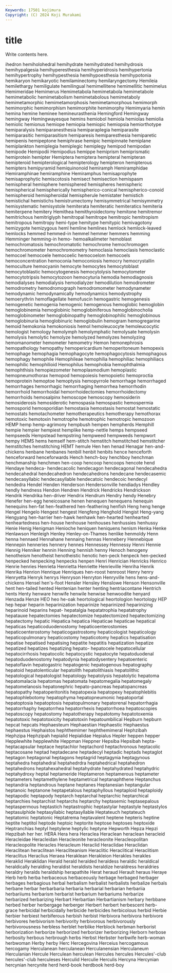 ```yaml
---
Keywords: 17501 kojimura
Copyright: (C) 2024 Koji Murakami
---
```


# title

Write contents here.



ihedron hemiholohedral hemihydrate hemihydrated hemihydrosis hemihypalgesia
hemihyperesthesia hemihyperidrosis hemihypertonia hemihypertrophy hemihypesthesia hemihypoesthesia hemihypotonia hemikaryon hemikaryotic hemilaminectomy
hemilaryngectomy Hemileia hemilethargy hemiligulate hemilingual hemimellitene hemimellitic hemimelus Hemimeridae Hemimerus
Hemimetabola hemimetabola hemimetabole hemimetabolic hemimetabolism hemimetabolous hemimetaboly hemimetamorphic hemimetamorphosis hemimetamorphous
hemimorph hemimorphic hemimorphism hemimorphite hemimorphy Hemimyaria hemin hemina hemine heminee
hemineurasthenia Hemingford Hemingway hemingway Hemingwayesque hemins hemiobol hemiola hemiolas hemiolia
hemiolic hemionus hemiope hemiopia hemiopic hemiopsia hemiorthotype hemiparalysis hemiparanesthesia hemiparaplegia
hemiparasite hemiparasitic hemiparasitism hemiparesis hemiparesthesia hemiparetic hemipenis hemipeptone hemiphrase hemipic
hemipinnate hemiplane hemiplankton hemiplegia hemiplegic hemiplegy hemipod hemipodan hemipode Hemipodii
Hemipodius hemippe hemiprism hemiprismatic hemiprotein hemipter Hemiptera hemiptera hemipteral hemipteran
hemipteroid hemipterological hemipterology hemipteron hemipterous hemipters hemipyramid hemiquinonoid hemiramph Hemiramphidae
Hemiramphinae hemiramphine Hemiramphus hemisaprophyte hemisaprophytic hemiscotosis hemisect hemisection hemispasm hemispheral
hemisphere hemisphered hemispheres hemispheric hemispherical hemispherically hemispherico-conical hemispherico-conoid hemispheroid hemispheroidal
hemispherule hemistater hemistich hemistichal hemistichs hemistrumectomy hemisymmetrical hemisymmetry hemisystematic hemisystole
hemiterata hemiteratic hemiteratics hemiteria hemiterpene hemitery Hemithea hemithyroidectomy hemitone hemitremor
hemitrichous hemitriglyph hemitropal hemitrope hemitropic hemitropism hemitropous hemitropy hemi-type hemitype
hemitypic hemivagotony hemizygote hemizygous heml hemline hemlines hemlock hemlock-leaved hemlocks
hemmed hemmed-in hemmel hemmer hemmers hemming Hemminger hemming-in hemo- hemoalkalimeter
hemoblast hemochromatosis hemochromatotic hemochrome hemochromogen hemochromometer hemochromometry hemoclasia hemoclasis hemoclastic
hemocoel hemocoele hemocoelic hemocoelom hemocoels hemoconcentration hemoconia hemoconiosis hemocry hemocrystallin
hemoculture hemocyanin hemocyte hemocytes hemocytoblast hemocytoblastic hemocytogenesis hemocytolysis hemocytometer hemocytotripsis
hemocytozoon hemocyturia hemodia hemodiagnosis hemodialyses hemodialysis hemodialyzer hemodilution hemodrometer hemodrometry
hemodromograph hemodromometer hemodynameter hemodynamic hemodynamically hemodynamics hemodystrophy hemoerythrin hemoflagellate hemofuscin
hemogastric hemogenesis hemogenetic hemogenia hemogenic hemogenous hemoglobic hemoglobin hemoglobinemia hemoglobinic
hemoglobiniferous hemoglobinocholia hemoglobinometer hemoglobinopathy hemoglobinophilic hemoglobinous hemoglobinuria hemoglobinuric hemoglobulin hemogram
hemogregarine hemoid hemokonia hemokoniosis hemol hemoleucocyte hemoleucocytic hemologist hemology hemolymph
hemolymphatic hemolysate hemolysin hemolysis hemolytic hemolyze hemolyzed hemolyzes hemolyzing hemomanometer
hemometer hemometry Hemon hemonephrosis hemopathology hemopathy hemopericardium hemoperitoneum hemopexis hemophage
hemophagia hemophagocyte hemophagocytosis hemophagous hemophagy hemophile Hemophileae hemophilia hemophiliac hemophiliacs
hemophilic hemophilioid Hemophilus hemophobia hemophthalmia hemophthisis hemopiezometer hemoplasmodium hemoplastic hemopneumothorax
hemopod hemopoiesis hemopoietic hemoproctia hemoprotein hemoptoe hemoptysis hemopyrrole hemorrhage hemorrhaged
hemorrhages hemorrhagic hemorrhaging hemorrhea hemorrhodin hemorrhoid hemorrhoidal hemorrhoidectomies hemorrhoidectomy hemorrhoids
hemosalpinx hemoscope hemoscopy hemosiderin hemosiderosis hemosiderotic hemospasia hemospastic hemospermia hemosporid
hemosporidian hemostasia hemostasis hemostat hemostatic hemostats hemotachometer hemotherapeutics hemotherapy hemothorax
hemotoxic hemotoxin hemotrophe hemotrophic hemotropic hemozoon HEMP hemp hemp-agrimony hempbush
hempen hempherds Hemphill hempie hempier hempiest hemplike hemp-nettle hemps hempseed
hempseeds Hempstead hempstring hempweed hempweeds hempwort hempy HEMS hems hemself
hem-stitch hemstitch hemstitched hemstitcher hemstitches hemstitching HEMT hemule Hen hen
henad Henagar hen-and-chickens henbane henbanes henbill henbit henbits hence henceforth
henceforward henceforwards Hench hench-boy henchboy henchman henchmanship henchmen hen-coop hencoop
hencoops hencote hend Hendaye hendeca- hendecacolic hendecagon hendecagonal hendecahedra hendecahedral
hendecahedron hendecahedrons hendecane hendecasemic hendecasyllabic hendecasyllable hendecatoic hendecoic hendecyl hendedra
Hendel Henden Henderson Hendersonville hendiadys Hendley hendly hendness Hendon Hendren
Hendrick Hendricks Hendrickson Hendrik Hendrika hen-driver Hendrix Hendrum Hendry hendy
Henebry Henefer hen-egg heneicosane henen henequen henequens henequin henequins hen-fat
hen-feathered hen-feathering henfish Heng heng henge Hengel Hengelo Hengest hengest
Hengfeng Henghold Hengist Heng-yang Hengyang hen-harrier hen-hawk henhawk hen-hearted henhearted
henheartedness hen-house henhouse henhouses henhussies henhussy Henie Henig Henigman Henioche
heniquen heniquens henism Henka Henke Henlawson Henleigh Henley Henley-on-Thames henlike
henmoldy Henn henna hennaed Hennahane hennaing hennas Hennebery Hennebique Hennepin
henneries hennery hennes Hennessey Hennessy Henni Hennie Hennig Henniker hennin
Henning hennish henny Henoch henogeny henotheism henotheist henotheistic henotic hen-peck
henpeck hen-pecked henpecked henpecking henpecks henpen Henri Henrician Henricks Henrico
Henrie henries Henrieta Henrietta Henriette Henrieville Henriha Henrik Henrika Henrion
Henrique Henriques hen-roost henroost Henry henry Henryetta Henryk henrys Henryson
Henryton Henryville hens hens-and-chickens Hensel hen's-foot Hensler Hensley Henslowe Henson
Hensonville hent hen-tailed hented Hentenian henter henting hentriacontane Hentrich hents
Henty henware henwife henwile henwise henwoodite henyard Henzada Henze HEO
heo he-oak heortological heortologion heortology HEP hep hepar heparin heparinization
heparinize heparinized heparinizing heparinoid heparins hepat- hepatalgia hepatatrophia hepatatrophy hepatauxe
hepatectomies hepatectomize hepatectomized hepatectomizing hepatectomy hepatic Hepatica hepatica Hepaticae hepaticae
hepatical hepaticas hepaticoduodenostomy hepaticoenterostomies hepaticoenterostomy hepaticogastrostomy hepaticologist hepaticology hepaticopulmonary hepaticostomy
hepaticotomy hepatics hepatisation hepatise hepatised hepatising hepatite hepatitis hepatization hepatize
hepatized hepatizes hepatizing hepato- hepatocele hepatocellular hepatocirrhosis hepatocolic hepatocystic hepatocyte
hepatoduodenal hepatoduodenostomy hepatodynia hepatodysentery hepatoenteric hepatoflavin hepatogastric hepatogenic hepatogenous hepatography
hepatoid hepatolenticular hepatolith hepatolithiasis hepatolithic hepatological hepatologist hepatology hepatolysis hepatolytic
hepatoma hepatomalacia hepatomas hepatomata hepatomegalia hepatomegaly hepatomelanosis hepatonephric hepato-pancreas hepatopancreas
hepatopathy hepatoperitonitis hepatopexia hepatopexy hepatophlebitis hepatophlebotomy hepatophyma hepatopneumonic hepatoportal hepatoptosia
hepatoptosis hepatopulmonary hepatorenal hepatorrhagia hepatorrhaphy hepatorrhea hepatorrhexis hepatorrhoea hepatoscopies hepatoscopy
hepatostomy hepatotherapy hepatotomy hepatotoxemia hepatotoxic hepatotoxicity hepatotoxin hepatoumbilical Hepburn hepburn
hepcat hepcats Hephaesteum Hephaestian Hephaestic Hephaestus hephaestus Hephaistos hephthemimer hephthemimeral
Hephzibah Hephzipa Hephzipah hepialid Hepialidae Hepialus Hepler heppen hepper Hepplewhite
hepplewhite Heppman Heppner Hepsiba Hepsibah hepta- heptacapsular heptace heptachlor heptachord
heptachronous heptacolic heptacosane heptad heptadecane heptadecyl heptadic heptads heptaglot heptagon
heptagonal heptagons heptagrid heptagynia heptagynous heptahedra heptahedral heptahedrdra heptahedrical heptahedron
heptahedrons heptahexahedral heptahydrate heptahydrated heptahydric heptahydroxy heptal heptameride Heptameron heptamerous
heptameter heptameters heptamethylene heptametrical heptanaphthene Heptanchus heptandria heptandrous heptane heptanes
Heptanesian heptangular heptanoic heptanone heptapetalous heptaphyllous heptaploid heptaploidy heptapodic heptapody
heptarch heptarchal heptarchic heptarchical heptarchies heptarchist heptarchs heptarchy heptasemic heptasepalous
heptaspermous heptastich heptastrophic heptastylar heptastyle heptastylos heptasulphide heptasyllabic heptasyllable Heptateuch
heptateuch heptatomic heptatonic Heptatrema heptavalent heptene hepteris heptine heptite heptitol
heptode heptoic heptorite heptose heptoses heptoxide Heptranchias heptyl heptylene heptylic
heptyne Hepworth Hepza Hepzi Hepzibah her her. HERA Hera hera
Heraclea Heraclean heraclean heracleid Heracleidae Heracleidan Heracleonite heracleonite Heracleopolitan Heracleopolite
Heracles Heracleum Heraclid Heraclidae Heraclidan Heraclitean heraclitean Heracliteanism Heraclitic Heraclitical
Heraclitism Heraclitus Heraclius Heraea Heraklean Herakleion Herakles herakles Heraklid Heraklidan
Herald herald heralded heraldess heraldic heraldical heraldically heralding heraldist heraldists
heraldize heraldress heraldries heraldry heralds heraldship herapathite Herat heraud Herault
heraus Heraye Herb herb herba herbaceous herbaceously herbage herbaged herbager
herbages herbagious herbal herbalism herbalist herbalists herbalize herbals herbane herbar
herbarbaria herbaria herbarial herbarian herbariia herbariiums herbarism herbarist herbarium herbariums
herbarize herbarized herbarizing Herbart Herbartian Herbartianism herbary herbbane herbed herber
herbergage herberger Herbert herbert herbescent herb-grace herbicidal herbicidally herbicide herbicides
herbicolous herbid Herbie herbier herbiest herbiferous herbish herbist Herbivora herbivora
herbivore herbivores herbivorism herbivority herbivorous herbivorously herbivorousness herbless herblet herblike
Herblock herbman herborist herborization herborize herborized herborizer herborizing Herborn herbose
herbosity herbous herbrough herbs Herbst Herbster herbwife herb-woman herbwoman Herby
herby Herc Hercegovina Herceius hercogamous hercogamy Herculanean herculanean Herculanensian Herculaneum
Herculanian Hercule Herculean herculean Hercules hercules Hercules'-club hercules'-club herculeses Herculid
Herculie Herculis Hercyna Hercynian hercynian hercynite herd herd-book herdbook herd-boy

